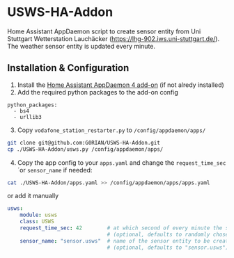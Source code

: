 # USWS-HA-Addon
Home Assistant AppDaemon script to create sensor entity from Uni Stuttgart Wetterstation Lauchäcker (https://lhg-902.iws.uni-stuttgart.de/). The weather sensor entity is updated every minute.

## Installation & Configuration

1. Install the [Home Assistant AppDaemon 4 add-on][appdaemon4] (if not alredy installed)
2. Add the required python packages to the add-on config
```
python_packages:
  - bs4
  - urllib3
```
3. Copy `vodafone_station_restarter.py` to `/config/appdaemon/apps/`
````bash
git clone git@github.com:G0RIAN/USWS-HA-Addon.git
cp ./USWS-HA-Addon/usws.py /config/appdaemon/apps/
````
4. Copy the app config to your `apps.yaml` and change the `request_time_sec`´or `sensor_name` if needed:
```bash
cat ./USWS-HA-Addon/apps.yaml >> /config/appdaemon/apps/apps.yaml
```
or add it manually
```yaml
usws:
    module: usws
    class: USWS
    request_time_sec: 42        # at which second of every minute the sensor is updated 
                                # (optional, defaults to randomly chosen value between 0 and 60)
    sensor_name: "sensor.usws"  # name of the sensor entity to be created, 'sensor.' can be omitted 
                                # (optional, defaults to "sensor.usws")
```

[appdaemon4]: https://github.com/hassio-addons/repository/tree/master/appdaemon